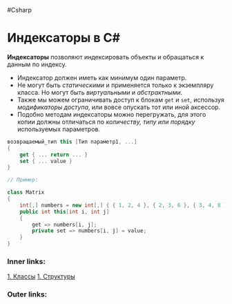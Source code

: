 #Csharp

# Индексаторы в C#

**Индексаторы** позволяют индексировать объекты и обращаться к данным по индексу.

- Индексатор должен иметь как минимум один параметр.
- Не могут быть *статическими* и применяется только к экземпляру класса. Но могут быть *виртуальными* и *абстрактными*.
- Также мы можем ограничивать доступ к блокам `get` и `set`, используя *модификаторы доступа*, или вовсе опускать тот или иной аксессор.
- Подобно методам индексаторы можно перегружать, для этого копии должны отличаться по *количеству, типу или порядку* используемых параметров.

```csharp
возвращаемый_тип this [Тип параметр1, ...]
{
    get { ... return ... }
    set { ... value }
}
```


```csharp
// Пример:

class Matrix
{
    int[,] numbers = new int[,] { { 1, 2, 4 }, { 2, 3, 6 }, { 3, 4, 8 } };
    public int this[int i, int j]
    {
        get => numbers[i, j];
        private set => numbers[i, j] = value;
    }
}
```

### Inner links:
[1. Классы](1.%20Languages/C-sharp/0.%20Введение/2.%20Классы%20и%20структуры/1.%20Классы.md)
[1. Структуры](1.%20Languages/C-sharp/0.%20Введение/2.%20Классы%20и%20структуры/1.%20Структуры.md)

### Outer links:
